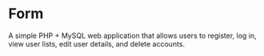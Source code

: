 # Form

A simple PHP + MySQL web application that allows users to register, log in, view user lists, edit user details, and delete accounts.
